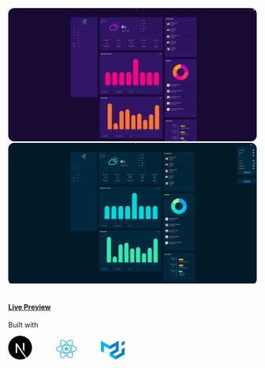 <img src="public/preview/theme1.png" alt="Purple dark theme preview" title="Purple dark theme" style="border-radius: 12px;">
<br/>

<div style="border-radius: 12px; overflow: hidden;"><img src="public/preview/theme2.png" alt="Purple dark theme preview" title="Purple dark theme" ></div>

<br>
<h4><a href="https://react-nextjs-dashboard.vercel.app/">Live Preview</a></h4> 


<p>Built with</p>
<div style="display: inline;">
    <img src="public/preview/next.svg" alt="Nextjs logo" title="Next.js" style="width: 48px; height: auto; margin-right: 42px;">
    <img src="public/preview/react.svg" alt="React logo" title="React" style="width: 48px; height: auto; margin-right: 42px;">
    <img src="public/preview/mui.svg" alt="Material UI logo" title="Material UI" style="width: 48px; height: auto; margin-right: 42px;"/>
</div>



   
    
